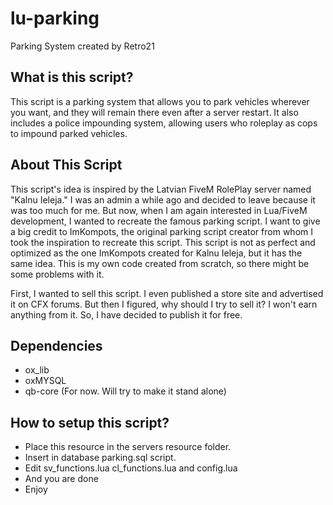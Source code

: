 # lu-parking
Parking System created by Retro21

## What is this script?
This script is a parking system that allows you to park vehicles wherever you want, and they will remain there even after a server restart. It also includes a police impounding system, allowing users who roleplay as cops to impound parked vehicles.


## About This Script

This script's idea is inspired by the Latvian FiveM RolePlay server named "Kalnu Ieleja." I was an admin a while ago and decided to leave because it was too much for me. But now, when I am again interested in Lua/FiveM development, I wanted to recreate the famous parking script. I want to give a big credit to ImKompots, the original parking script creator from whom I took the inspiration to recreate this script. This script is not as perfect and optimized as the one ImKompots created for Kalnu Ieleja, but it has the same idea. This is my own code created from scratch, so there might be some problems with it.


First, I wanted to sell this script. I even published a store site and advertised it on CFX forums. But then I figured, why should I try to sell it? I won't earn anything from it. So, I have decided to publish it for free.

## Dependencies

- ox_lib
- oxMYSQL
- qb-core (For now. Will try to make it stand alone)

## How to setup this script?


- Place this resource in the servers resource folder.
- Insert in database parking.sql script.
- Edit sv_functions.lua cl_functions.lua and config.lua
- And you are done
- Enjoy
